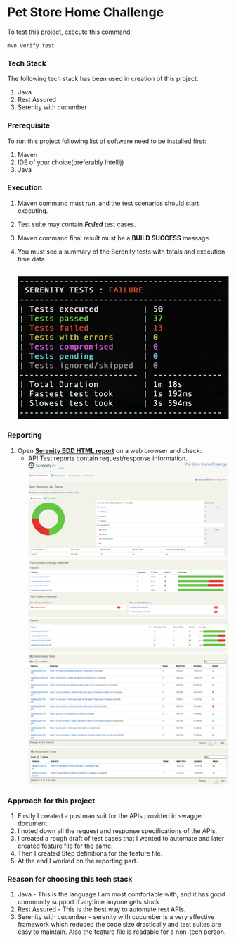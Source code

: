 # Pet Store Home Challenge

To test this project, execute this command:

    mvn verify test

### Tech Stack
The following tech stack has been used in creation of this project:
1. Java
2. Rest Assured
3. Serenity with cucumber

### Prerequisite
To run this project following list of software need to be installed first:
1. Maven
3. IDE of your choice(preferably Intellij)
4. Java

### Execution
1. Maven command must run, and the test scenarios should start executing.
2. Test suite may contain ***Failed*** test cases.
3. Maven command final result must be a **BUILD SUCCESS** message.
4. You must see a summary of the Serenity tests with totals and execution time data.
<br></br>

   ![Test generated project - Execution summary](images/MavenTest.png)

### Reporting
1. Open [**Serenity BDD HTML report**](../target/site/serenity/index.html) on a web browser and check:
    - API Test reports contain request/response information.
      ![Test generated project - Execution summary](images/Dashboard_1.png)
      ![Test generated project - Execution summary](images/Dashboard_2.png)
      ![Test generated project - Execution summary](images/Dashboard_3.png)
      ![Test generated project - Execution summary](images/Dashboard_4.png)
      ![Test generated project - Execution summary](images/Dashboard_5.png)


### Approach for this project
1. Firstly I created a postman suit for the APIs provided in swagger document.
2. I noted down all the request and response specifications of the APIs.
3. I created a rough draft of test cases that I wanted to automate and later created feature file for the same.
4. Then I created Step definitions for the feature file.
5. At the end I worked on the reporting part.

### Reason for choosing this tech stack
1. Java - This is the language I am most comfortable with, and it has good community support if anytime anyone gets stuck
2. Rest Assured - This is the best way to automate rest APIs.
3. Serenity with cucumber - serenity with cucumber is a very effective framework which reduced the code size drastically and test suites are easy to maintain. Also the feature file is readable for a non-tech person.
